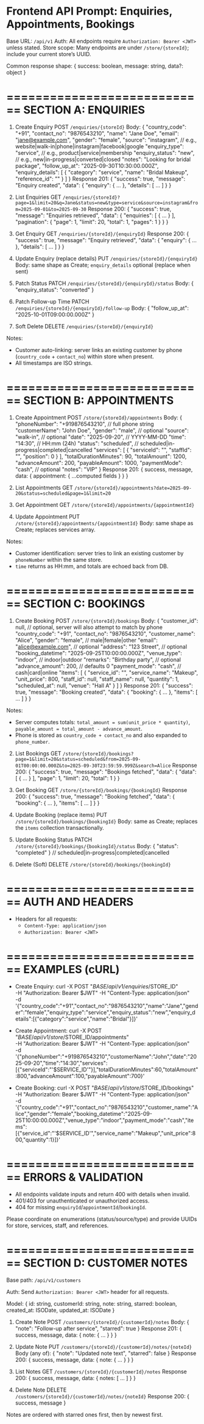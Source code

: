 # Frontend API Prompt: Enquiries, Appointments, Bookings

Base URL: `/api/v1`
Auth: All endpoints require `Authorization: Bearer <JWT>` unless stated.
Store scope: Many endpoints are under `/store/{storeId}`; include your current store’s UUID.

Common response shape:
{
  success: boolean,
  message: string,
  data?: object
}

============================
SECTION A: ENQUIRIES
============================

1) Create Enquiry
POST `/enquiries/{storeId}`
Body:
{
  "country_code": "+91",
  "contact_no": "9876543210",
  "name": "Jane Doe",
  "email": "jane@example.com",
  "gender": "female",
  "source": "instagram",            // e.g., website|walk-in|phone|instagram|facebook|google
  "enquiry_type": "service",        // e.g., product|service|membership
  "enquiry_status": "new",          // e.g., new|in-progress|converted|closed
  "notes": "Looking for bridal package",
  "follow_up_at": "2025-09-30T10:30:00.000Z",
  "enquiry_details": [
    { "category": "service", "name": "Bridal Makeup", "reference_id": "<service-uuid>" }
  ]
}
Response 201:
{
  "success": true,
  "message": "Enquiry created",
  "data": { "enquiry": { ... }, "details": [ ... ] }
}

2) List Enquiries
GET `/enquiries/{storeId}?page=1&limit=20&q=Jane&status=new&type=service&source=instagram&from=2025-09-01&to=2025-09-30`
Response 200:
{
  "success": true,
  "message": "Enquiries retrieved",
  "data": {
    "enquiries": [ { ... } ],
    "pagination": { "page": 1, "limit": 20, "total": 1, "pages": 1 }
  }
}

3) Get Enquiry
GET `/enquiries/{storeId}/{enquiryId}`
Response 200:
{
  "success": true,
  "message": "Enquiry retrieved",
  "data": { "enquiry": { ... }, "details": [ ... ] }
}

4) Update Enquiry (replace details)
PUT `/enquiries/{storeId}/{enquiryId}`
Body: same shape as Create; `enquiry_details` optional (replace when sent)

5) Patch Status
PATCH `/enquiries/{storeId}/{enquiryId}/status`
Body:
{ "enquiry_status": "converted" }

6) Patch Follow-up Time
PATCH `/enquiries/{storeId}/{enquiryId}/follow-up`
Body:
{ "follow_up_at": "2025-10-01T09:00:00.000Z" }

7) Soft Delete
DELETE `/enquiries/{storeId}/{enquiryId}`

Notes:
- Customer auto-linking: server links an existing customer by phone (`country_code` + `contact_no`) within store when present.
- All timestamps are ISO strings.

============================
SECTION B: APPOINTMENTS
============================

1) Create Appointment
POST `/store/{storeId}/appointments`
Body:
{
  "phoneNumber": "+919876543210",      // full phone string
  "customerName": "John Doe",
  "gender": "male",                    // optional
  "source": "walk-in",                 // optional
  "date": "2025-09-20",               // YYYY-MM-DD
  "time": "14:30",                     // HH:mm (24h)
  "status": "scheduled",               // scheduled|in-progress|completed|cancelled
  "services": [
    { "serviceId": "<uuid>", "staffId": "<uuid>", "position": 0 }
  ],
  "totalDurationMinutes": 90,
  "totalAmount": 1200,
  "advanceAmount": 200,
  "payableAmount": 1000,
  "paymentMode": "cash",               // optional
  "notes": "VIP"
}
Response 201: { success, message, data: { appointment: { ...computed fields } } }

2) List Appointments
GET `/store/{storeId}/appointments?date=2025-09-20&status=scheduled&page=1&limit=20`

3) Get Appointment
GET `/store/{storeId}/appointments/{appointmentId}`

4) Update Appointment
PUT `/store/{storeId}/appointments/{appointmentId}`
Body: same shape as Create; replaces services array.

Notes:
- Customer identification: server tries to link an existing customer by `phoneNumber` within the same store.
- `time` returns as HH:mm, and totals are echoed back from DB.

============================
SECTION C: BOOKINGS
============================

1) Create Booking
POST `/store/{storeId}/bookings`
Body:
{
  "customer_id": null,                   // optional, server will also attempt to match by phone
  "country_code": "+91",
  "contact_no": "9876543210",
  "customer_name": "Alice",
  "gender": "female",                  // male|female|other
  "email": "alice@example.com",        // optional
  "address": "123 Street",             // optional
  "booking_datetime": "2025-09-25T10:00:00.000Z",
  "venue_type": "indoor",              // indoor|outdoor
  "remarks": "Birthday party",         // optional
  "advance_amount": 200,                // defaults 0
  "payment_mode": "cash",              // cash|card|online
  "items": [
    {
      "service_id": "<uuid>",
      "service_name": "Makeup",
      "unit_price": 800,
      "staff_id": null,
      "staff_name": null,
      "quantity": 1,
      "scheduled_at": null,
      "venue": "Hall A"
    }
  ]
}
Response 201:
{
  "success": true,
  "message": "Booking created",
  "data": { "booking": { ... }, "items": [ ... ] }
}

Notes:
- Server computes totals: `total_amount = sum(unit_price * quantity)`, `payable_amount = total_amount - advance_amount`.
- Phone is stored as `country_code + contact_no` and also expanded to `phone_number`.

2) List Bookings
GET `/store/{storeId}/bookings?page=1&limit=20&status=scheduled&from=2025-09-01T00:00:00.000Z&to=2025-09-30T23:59:59.999Z&search=Alice`
Response 200:
{
  "success": true,
  "message": "Bookings fetched",
  "data": { "data": [ { ... } ], "page": 1, "limit": 20, "total": 1 }
}

3) Get Booking
GET `/store/{storeId}/bookings/{bookingId}`
Response 200:
{
  "success": true,
  "message": "Booking fetched",
  "data": { "booking": { ... }, "items": [ ... ] }
}

4) Update Booking (replace items)
PUT `/store/{storeId}/bookings/{bookingId}`
Body: same as Create; replaces the `items` collection transactionally.

5) Update Booking Status
PATCH `/store/{storeId}/bookings/{bookingId}/status`
Body:
{ "status": "completed" }  // scheduled|in-progress|completed|cancelled

6) Delete (Soft)
DELETE `/store/{storeId}/bookings/{bookingId}`

============================
AUTH AND HEADERS
============================
- Headers for all requests:
  - `Content-Type: application/json`
  - `Authorization: Bearer <JWT>`

============================
EXAMPLES (cURL)
============================
- Create Enquiry:
  curl -X POST "$BASE/api/v1/enquiries/$STORE_ID" \
       -H "Authorization: Bearer $JWT" -H "Content-Type: application/json" \
       -d '{"country_code":"+91","contact_no":"9876543210","name":"Jane","gender":"female","enquiry_type":"service","enquiry_status":"new","enquiry_details":[{"category":"service","name":"Bridal"}]}'

- Create Appointment:
  curl -X POST "$BASE/api/v1/store/$STORE_ID/appointments" \
       -H "Authorization: Bearer $JWT" -H "Content-Type: application/json" \
       -d '{"phoneNumber":"+919876543210","customerName":"John","date":"2025-09-20","time":"14:30","services":[{"serviceId":"'$SERVICE_ID'"}],"totalDurationMinutes":60,"totalAmount":800,"advanceAmount":100,"payableAmount":700}'

- Create Booking:
  curl -X POST "$BASE/api/v1/store/$STORE_ID/bookings" \
       -H "Authorization: Bearer $JWT" -H "Content-Type: application/json" \
       -d '{"country_code":"+91","contact_no":"9876543210","customer_name":"Alice","gender":"female","booking_datetime":"2025-09-25T10:00:00.000Z","venue_type":"indoor","payment_mode":"cash","items":[{"service_id":"'$SERVICE_ID'","service_name":"Makeup","unit_price":800,"quantity":1}]}'

============================
ERRORS & VALIDATION
============================
- All endpoints validate inputs and return 400 with details when invalid.
- 401/403 for unauthenticated or unauthorized access.
- 404 for missing `enquiryId`/`appointmentId`/`bookingId`.

Please coordinate on enumerations (status/source/type) and provide UUIDs for store, services, staff, and references.


============================
SECTION D: CUSTOMER NOTES
============================

Base path: `/api/v1/customers`

Auth: Send `Authorization: Bearer <JWT>` header for all requests.

Model:
{ id: string, customerId: string, note: string, starred: boolean, created_at: ISODate, updated_at: ISODate }

1) Create Note
POST `/customers/{storeId}/{customerId}/notes`
Body:
{ "note": "Follow-up after service", "starred": true }
Response 201:
{ success, message, data: { note: { ... } } }

2) Update Note
PUT `/customers/{storeId}/{customerId}/notes/{noteId}`
Body (any of):
{ "note": "Updated note text", "starred": false }
Response 200:
{ success, message, data: { note: { ... } } }

3) List Notes
GET `/customers/{storeId}/{customerId}/notes`
Response 200:
{ success, message, data: { notes: [ ... ] } }

4) Delete Note
DELETE `/customers/{storeId}/{customerId}/notes/{noteId}`
Response 200:
{ success, message }

Notes are ordered with starred ones first, then by newest first.
